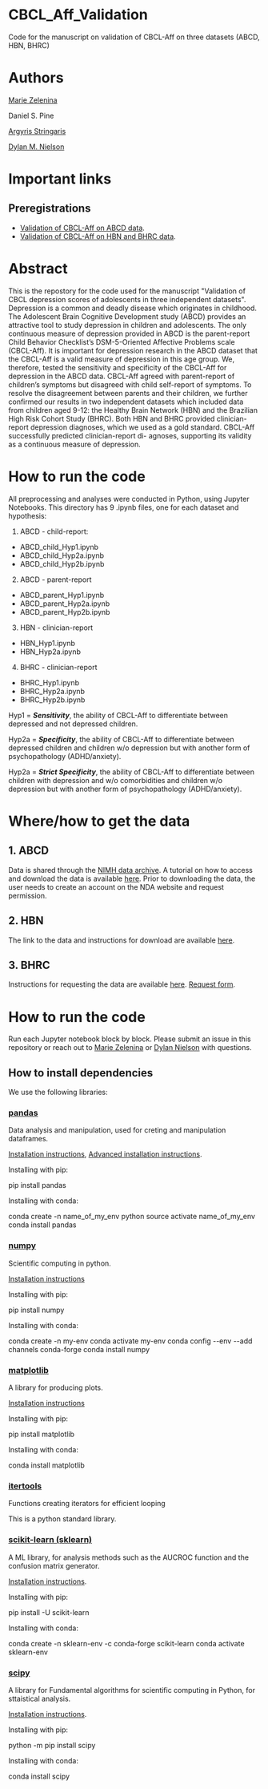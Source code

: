 # CBCL_Aff_Validation

Code for the manuscript on validation of CBCL-Aff on three datasets (ABCD, HBN, BHRC)

# Authors

[Marie Zelenina](https://github.com/mariezelenina)

Daniel S. Pine

[Argyris Stringaris](https://github.com/Argyris36)

[Dylan M. Nielson](https://github.com/Shotgunosine)

# Important links

## Preregistrations
- [Validation of CBCL-Aff on ABCD data](https://osf.io/a93ts/).
- [Validation of CBCL-Aff on HBN and BHRC data](https://osf.io/vw5ek/).

# Abstract

This is the repostory for the code used for the manuscript "Validation of CBCL depression scores of
adolescents in three independent datasets". Depression is a common and deadly disease which originates in childhood. The Adolescent Brain Cognitive Development study (ABCD) provides an attractive tool to study depression in children and adolescents. The only continuous measure of depression provided in ABCD is the parent-report Child Behavior Checklist’s DSM-5-Oriented Affective Problems scale (CBCL-Aff). It is important for depression research in
the ABCD dataset that the CBCL-Aff is a valid measure of depression in this age group. We, therefore, tested the sensitivity and specificity of
the CBCL-Aff for depression in the ABCD data. CBCL-Aff agreed with parent-report of children’s symptoms but disagreed with child self-report
of symptoms. To resolve the disagreement between parents and their children, we further confirmed our results in two independent datasets
which included data from children aged 9-12: the Healthy Brain Network (HBN) and the Brazilian High Risk Cohort Study (BHRC). Both HBN
and BHRC provided clinician-report depression diagnoses, which we used as a gold standard. CBCL-Aff successfully predicted clinician-report di-
agnoses, supporting its validity as a continuous measure of depression.

# How to run the code

All preprocessing and analyses were conducted in Python, using Jupyter Notebooks.
This directory has 9 .ipynb files, one for each dataset and hypothesis:

1. ABCD - child-report:
- ABCD_child_Hyp1.ipynb
- ABCD_child_Hyp2a.ipynb
- ABCD_child_Hyp2b.ipynb

2. ABCD - parent-report
- ABCD_parent_Hyp1.ipynb
- ABCD_parent_Hyp2a.ipynb
- ABCD_parent_Hyp2b.ipynb

3. HBN - clinician-report
- HBN_Hyp1.ipynb
- HBN_Hyp2a.ipynb

4. BHRC - clinician-report
- BHRC_Hyp1.ipynb
- BHRC_Hyp2a.ipynb
- BHRC_Hyp2b.ipynb

Hyp1 = ***Sensitivity***, the ability of CBCL-Aff to differentiate between depressed and not depressed children.

Hyp2a = ***Specificity***, the ability of CBCL-Aff to differentiate between depressed children and children w/o depression but with another form of psychopathology (ADHD/anxiety).

Hyp2a = ***Strict Specificity***, the ability of CBCL-Aff to differentiate between children with depression and w/o comorbidities and children w/o depression but with another form of psychopathology (ADHD/anxiety).

# Where/how to get the data

## 1. ABCD

Data is shared through the [NIMH data archive](https://nda.nih.gov/abcd/). A tutorial on how to access and download the data is available [here](https://nda.nih.gov/tutorials/abcd/query_and_download.html?chapter=querying-abcd). Prior to downloading the data, the user needs to create an account on the NDA website and request permission.

## 2. HBN

The link to the data and instructions for download are available [here](http://fcon_1000.projects.nitrc.org/indi/cmi_healthy_brain_network/Pheno_Access.html). 

## 3. BHRC

Instructions for requesting the data are available [here](https://osf.io/ktz5h/wiki/home/). [Request form](https://docs.google.com/forms/d/e/1FAIpQLSebaD9yy4QUHxqOKY-Zof6X_EMoq0atnLvsAQfQ9VsmQh63lw/viewform).

# How to run the code

Run each Jupyter notebook block by block. Please submit an issue in this repository or reach out to [Marie Zelenina](https://github.com/mariezelenina) or [Dylan Nielson](https://github.com/Shotgunosine) with questions.

## How to install dependencies

We use the following libraries: 

### [pandas](https://pandas.pydata.org/)

Data analysis and manipulation, used for creting and manipulation dataframes.

[Installation instructions](https://pandas.pydata.org/getting_started.html), [Advanced installation instructions](https://pandas.pydata.org/docs/getting_started/install.html).

Installing with pip:

  pip install pandas

Installing with conda:

  conda create -n name_of_my_env python
  source activate name_of_my_env
  conda install pandas

### [numpy](https://numpy.org/)

Scientific computing in python.

[Installation instructions](https://numpy.org/install/)

Installing with pip:

  pip install numpy

Installing with conda:

  conda create -n my-env
  conda activate my-env
  conda config --env --add channels conda-forge
  conda install numpy

### [matplotlib](https://matplotlib.org/)

A library for producing plots.

[Installation instructions](https://matplotlib.org/stable/users/installing/index.html)

Installing with pip:

  pip install matplotlib

Installing with conda:

  conda install matplotlib

### [itertools](https://docs.python.org/3/library/itertools.html)

Functions creating iterators for efficient looping

This is a python standard library.

### [scikit-learn (sklearn)](https://scikit-learn.org/stable/)

A ML library, for analysis methods such as the AUCROC function and the confusion matrix generator. 

[Installation instructions](https://scikit-learn.org/stable/install.html#installation-instructions).

Installing with pip:

  pip install -U scikit-learn

Installing with conda:

  conda create -n sklearn-env -c conda-forge scikit-learn
  conda activate sklearn-env

### [scipy](https://scipy.org/)

A library for Fundamental algorithms for scientific computing in Python, for sttaistical analysis. 

[Installation instructions](https://scipy.org/install/).

Installing with pip:

  python -m pip install scipy

Installing with conda:

  conda install scipy
